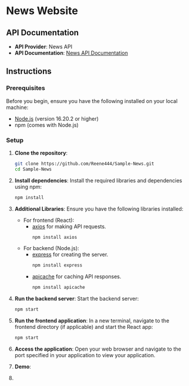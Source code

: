 # News Website 

## API Documentation
- **API Provider**: News API
- **API Documentation**: [News API Documentation](https://newsapi.org/docs/endpoints/top-headlines)

## Instructions

### Prerequisites
Before you begin, ensure you have the following installed on your local machine:

- [Node.js](https://nodejs.org/) (version 16.20.2 or higher)
- npm (comes with Node.js)

### Setup

1. **Clone the repository**:
   ```bash
   git clone https://github.com/Reene444/Sample-News.git
   cd Sample-News
   ```

2. **Install dependencies**:
   Install the required libraries and dependencies using npm:
   ```bash
   npm install
   ```

3. **Additional Libraries**:
   Ensure you have the following libraries installed:
    - For frontend (React):
        - [axios](https://www.npmjs.com/package/axios) for making API requests.
          ```bash
          npm install axios
          ```
    - For backend (Node.js):
        - [express](https://www.npmjs.com/package/express) for creating the server.
          ```bash
          npm install express
          ```
        - [apicache](https://www.npmjs.com/package/apicache) for caching API responses.
          ```bash
          npm install apicache
          ```


4. **Run the backend server**:
   Start the backend server:
   ```bash
   npm start
   ```

5. **Run the frontend application**:
   In a new terminal, navigate to the frontend directory (if applicable) and start the React app:
   ```bash
   npm start
   ```

6. **Access the application**:
   Open your web browser and navigate to the port specified in your application to view your application.

7. **Demo**:
8. 